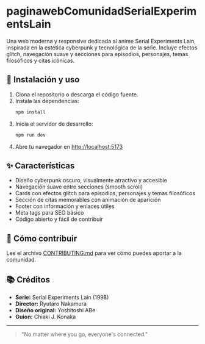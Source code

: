 # paginawebComunidadSerialExperimentsLain

Una web moderna y responsive dedicada al anime Serial Experiments Lain, inspirada en la estética cyberpunk y tecnológica de la serie. Incluye efectos glitch, navegación suave y secciones para episodios, personajes, temas filosóficos y citas icónicas.

## 🚀 Instalación y uso

1. Clona el repositorio o descarga el código fuente.
2. Instala las dependencias:
   ```bash
   npm install
   ```
3. Inicia el servidor de desarrollo:
   ```bash
   npm run dev
   ```
4. Abre tu navegador en [http://localhost:5173](http://localhost:5173)

## ✨ Características
- Diseño cyberpunk oscuro, visualmente atractivo y accesible
- Navegación suave entre secciones (smooth scroll)
- Cards con efectos glitch para episodios, personajes y temas filosóficos
- Sección de citas memorables con animación de aparición
- Footer con información y enlaces útiles
- Meta tags para SEO básico
- Código abierto y fácil de contribuir

## 🤝 Cómo contribuir
Lee el archivo [CONTRIBUTING.md](CONTRIBUTING.md) para ver cómo puedes aportar a la comunidad.

## 📚 Créditos
- **Serie:** Serial Experiments Lain (1998)
- **Director:** Ryutaro Nakamura
- **Diseño original:** Yoshitoshi ABe
- **Guion:** Chiaki J. Konaka

---

> "No matter where you go, everyone's connected."